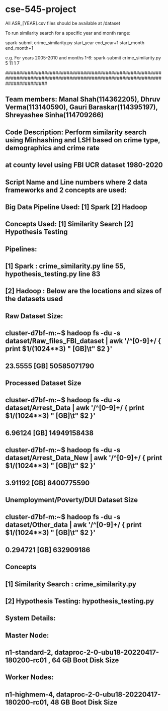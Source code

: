 # cse-545-project
All ASR_[YEAR].csv files should be available at /dataset

To run similarity search for a specific year and month range:

spark-submit crime_similarity.py start_year end_year+1 start_month end_month+1

e.g. For years 2005-2010 and months 1-6: spark-submit crime_similarity.py 5 11 1 7

###############################################################################################################################
## Team members: Manal Shah(114362205), Dhruv Verma(113140590), Gauri Baraskar(114395197), Shreyashee Sinha(114709266)
##
## Code Description: Perform similarity search using Minhashing and LSH based on crime type, demographics and crime rate 
## at county level using FBI UCR dataset 1980-2020
##
## Script Name and Line numbers where 2 data frameworks and 2 concepts are used: 
## Big Data Pipeline Used: [1] Spark [2] Hadoop
## Concepts Used: [1] Similarity Search [2] Hypothesis Testing
##
## Pipelines:
## [1] Spark : crime_similarity.py line 55, hypothesis_testing.py line 83
## [2] Hadoop : Below are the locations and sizes of the datasets used 
##              Raw Dataset Size:
##              cluster-d7bf-m:~$ hadoop fs -du -s dataset/Raw_files_FBI_dataset | awk '/^[0-9]+/ { print $1/(1024**3) " [GB]\t" $2 }'
##              23.5555 [GB]    50585071790

##              Processed Dataset Size
##              cluster-d7bf-m:~$ hadoop fs -du -s dataset/Arrest_Data | awk '/^[0-9]+/ { print $1/(1024**3) " [GB]\t" $2 }'
##              6.96124 [GB]    14949158438
##              cluster-d7bf-m:~$ hadoop fs -du -s dataset/Arrest_Data_New | awk '/^[0-9]+/ { print $1/(1024**3) " [GB]\t" $2 }'
##              3.91192 [GB]    8400775590

##              Unemployment/Poverty/DUI Dataset Size 
##              cluster-d7bf-m:~$ hadoop fs -du -s dataset/Other_data | awk '/^[0-9]+/ { print $1/(1024**3) " [GB]\t" $2 }'
##              0.294721 [GB]   632909186
##
## Concepts
## [1] Similarity Search : crime_similarity.py
## [2] Hypothesis Testing: hypothesis_testing.py
##
## System Details: 
## Master Node:
## n1-standard-2, dataproc-2-0-ubu18-20220417-180200-rc01 , 64 GB Boot Disk Size 
## Worker Nodes:
## n1-highmem-4, dataproc-2-0-ubu18-20220417-180200-rc01, 48 GB Boot Disk Size
